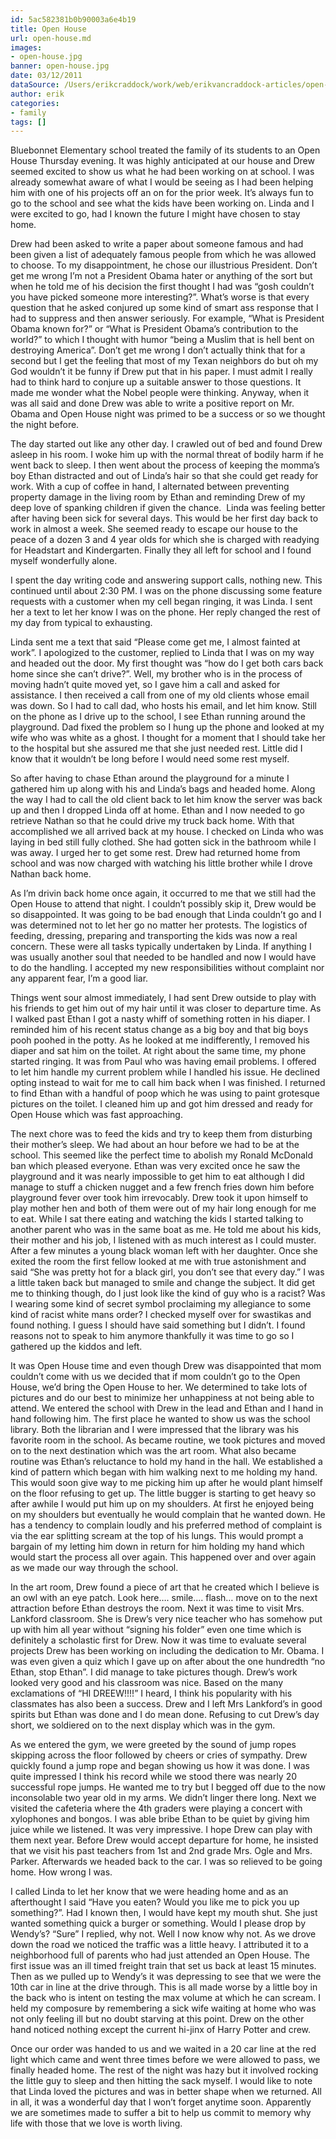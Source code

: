 ```yaml
---
id: 5ac582381b0b90003a6e4b19
title: Open House
url: open-house.md
images:
- open-house.jpg
banner: open-house.jpg
date: 03/12/2011
dataSource: /Users/erikcraddock/work/web/erikvancraddock-articles/open-house/open-house.md
author: erik
categories:
- family
tags: []
---
```


Bluebonnet Elementary school treated the family of its students to an Open House Thursday evening. It was highly anticipated at our house and Drew seemed excited to show us what he had been working on at school. I was already somewhat aware of what I would be seeing as I had been helping him with one of his projects off an on for the prior week. It&#8217;s always fun to go to the school and see what the kids have been working on. Linda and I were excited to go, had I known the future I might have chosen to stay home.

Drew had been asked to write a paper about someone famous and had been given a list of adequately famous people from which he was allowed to choose. To my disappointment, he chose our illustrious President. Don&#8217;t get me wrong I&#8217;m not a President Obama hater or anything of the sort but when he told me of his decision the first thought I had was &#8220;gosh couldn&#8217;t you have picked someone more interesting?&#8221;. What&#8217;s worse is that every question that he asked conjured up some kind of smart ass response that I had to suppress and then answer seriously. For example, &#8220;What is President Obama known for?&#8221; or &#8220;What is President Obama&#8217;s contribution to the world?&#8221; to which I thought with humor &#8220;being a Muslim that is hell bent on destroying America&#8221;. Don&#8217;t get me wrong I don&#8217;t actually think that for a second but I get the feeling that most of my Texan neighbors do but oh my God wouldn&#8217;t it be funny if Drew put that in his paper. I must admit I really had to think hard to conjure up a suitable answer to those questions. It made me wonder what the Nobel people were thinking. Anyway, when it was all said and done Drew was able to write a positive report on Mr. Obama and Open House night was primed to be a success or so we thought the night before.

The day started out like any other day. I crawled out of bed and found Drew asleep in his room. I woke him up with the normal threat of bodily harm if he went back to sleep. I then went about the process of keeping the momma&#8217;s boy Ethan distracted and out of Linda&#8217;s hair so that she could get ready for work. With a cup of coffee in hand, I alternated between preventing property damage in the living room by Ethan and reminding Drew of my deep love of spanking children if given the chance.  Linda was feeling better after having been sick for several days. This would be her first day back to work in almost a week. She seemed ready to escape our house to the peace of a dozen 3 and 4 year olds for which she is charged with readying for Headstart and Kindergarten. Finally they all left for school and I found myself wonderfully alone.

I spent the day writing code and answering support calls, nothing new. This continued until about 2:30 PM. I was on the phone discussing some feature requests with a customer when my cell began ringing, it was Linda. I sent her a text to let her know I was on the phone. Her reply changed the rest of my day from typical to exhausting.

Linda sent me a text that said &#8220;Please come get me, I almost fainted at work&#8221;. I apologized to the customer, replied to Linda that I was on my way and headed out the door. My first thought was &#8220;how do I get both cars back home since she can&#8217;t drive?&#8221;. Well, my brother who is in the process of moving hadn&#8217;t quite moved yet, so I gave him a call and asked for assistance. I then received a call from one of my old clients whose email was down. So I had to call dad, who hosts his email, and let him know. Still on the phone as I drive up to the school, I see Ethan running around the playground. Dad fixed the problem so I hung up the phone and looked at my wife who was white as a ghost. I thought for a moment that I should take her to the hospital but she assured me that she just needed rest. Little did I know that it wouldn&#8217;t be long before I would need some rest myself.

So after having to chase Ethan around the playground for a minute I gathered him up along with his and Linda&#8217;s bags and headed home. Along the way I had to call the old client back to let him know the server was back up and then I dropped Linda off at home. Ethan and I now needed to go retrieve Nathan so that he could drive my truck back home. With that accomplished we all arrived back at my house. I checked on Linda who was laying in bed still fully clothed. She had gotten sick in the bathroom while I was away. I urged her to get some rest. Drew had returned home from school and was now charged with watching his little brother while I drove Nathan back home.

As I&#8217;m drivin back home once again, it occurred to me that we still had the Open House to attend that night. I couldn&#8217;t possibly skip it, Drew would be so disappointed. It was going to be bad enough that Linda couldn&#8217;t go and I was determined not to let her go no matter her protests. The logistics of feeding, dressing, preparing and transporting the kids was now a real concern. These were all tasks typically undertaken by Linda. If anything I was usually another soul that needed to be handled and now I would have to do the handling. I accepted my new responsibilities without complaint nor any apparent fear, I&#8217;m a good liar.

Things went sour almost immediately, I had sent Drew outside to play with his friends to get him out of my hair until it was closer to departure time. As I walked past Ethan I got a nasty whiff of something rotten in his diaper. I reminded him of his recent status change as a big boy and that big boys pooh poohed in the potty. As he looked at me indifferently, I removed his diaper and sat him on the toilet. At right about the same time, my phone started ringing. It was from Paul who was having email problems. I offered to let him handle my current problem while I handled his issue. He declined opting instead to wait for me to call him back when I was finished. I returned to find Ethan with a handful of poop which he was using to paint grotesque pictures on the toilet. I cleaned him up and got him dressed and ready for Open House which was fast approaching.

The next chore was to feed the kids and try to keep them from disturbing their mother&#8217;s sleep. We had about an hour before we had to be at the school. This seemed like the perfect time to abolish my Ronald McDonald ban which pleased everyone. Ethan was very excited once he saw the playground and it was nearly impossible to get him to eat although I did manage to stuff a chicken nugget and a few french fries down him before playground fever over took him irrevocably. Drew took it upon himself to play mother hen and both of them were out of my hair long enough for me to eat. While I sat there eating and watching the kids I started talking to another parent who was in the same boat as me. He told me about his kids, their mother and his job, I listened with as much interest as I could muster. After a few minutes a young black woman left with her daughter. Once she exited the room the first fellow looked at me with true astonishment and said &#8220;She was pretty hot for a black girl, you don&#8217;t see that every day.&#8221; I was a little taken back but managed to smile and change the subject. It did get me to thinking though, do I just look like the kind of guy who is a racist? Was I wearing some kind of secret symbol proclaiming my allegiance to some kind of racist white mans order? I checked myself over for swastikas and found nothing. I guess I should have said something but I didn&#8217;t. I found reasons not to speak to him anymore thankfully it was time to go so I gathered up the kiddos and left.

It was Open House time and even though Drew was disappointed that mom couldn&#8217;t come with us we decided that if mom couldn&#8217;t go to the Open House, we&#8217;d bring the Open House to her. We determined to take lots of pictures and do our best to minimize her unhappiness at not being able to attend. We entered the school with Drew in the lead and Ethan and I hand in hand following him. The first place he wanted to show us was the school library. Both the librarian and I were impressed that the library was his favorite room in the school. As became routine, we took pictures and moved on to the next destination which was the art room. What also became routine was Ethan&#8217;s reluctance to hold my hand in the hall. We established a kind of pattern which began with him walking next to me holding my hand. This would soon give way to me picking him up after he would plant himself on the floor refusing to get up. The little bugger is starting to get heavy so after awhile I would put him up on my shoulders. At first he enjoyed being on my shoulders but eventually he would complain that he wanted down. He has a tendency to complain loudly and his preferred method of complaint is via the ear splitting scream at the top of his lungs. This would prompt a bargain of my letting him down in return for him holding my hand which would start the process all over again. This happened over and over again as we made our way through the school.

In the art room, Drew found a piece of art that he created which I believe is an owl with an eye patch. Look here&#8230;. smile&#8230;. flash&#8230; move on to the next attraction before Ethan destroys the room. Next it was time to visit Mrs. Lankford classroom. She is Drew&#8217;s very nice teacher who has somehow put up with him all year without &#8220;signing his folder&#8221; even one time which is definitely a scholastic first for Drew. Now it was time to evaluate several projects Drew has been working on including the dedication to Mr. Obama. I was even given a quiz which I gave up on after about the one hundredth &#8220;no Ethan, stop Ethan&#8221;. I did manage to take pictures though. Drew&#8217;s work looked very good and his classroom was nice. Based on the many exclamations of &#8220;HI DREEW!!!!&#8221; I heard, I think his popularity with his classmates has also been a success. Drew and I left Mrs Lankford&#8217;s in good spirits but Ethan was done and I do mean done. Refusing to cut Drew&#8217;s day short, we soldiered on to the next display which was in the gym.

As we entered the gym, we were greeted by the sound of jump ropes skipping across the floor followed by cheers or cries of sympathy. Drew quickly found a jump rope and began showing us how it was done. I was quite impressed I think his record while we stood there was nearly 20 successful rope jumps. He wanted me to try but I begged off due to the now inconsolable two year old in my arms. We didn&#8217;t linger there long. Next we visited the cafeteria where the 4th graders were playing a concert with xylophones and bongos. I was able bribe Ethan to be quiet by giving him juice while we listened. It was very impressive. I hope Drew can play with them next year. Before Drew would accept departure for home, he insisted that we visit his past teachers from 1st and 2nd grade Mrs. Ogle and Mrs. Parker. Afterwards we headed back to the car. I was so relieved to be going home. How wrong I was.

I called Linda to let her know that we were heading home and as an afterthought I said &#8220;Have you eaten? Would you like me to pick you up something?&#8221;. Had I known then, I would have kept my mouth shut. She just wanted something quick a burger or something. Would I please drop by Wendy&#8217;s? &#8220;Sure&#8221; I replied, why not. Well I now know why not. As we drove down the road we noticed the traffic was a little heavy. I attributed it to a neighborhood full of parents who had just attended an Open House. The first issue was an ill timed freight train that set us back at least 15 minutes. Then as we pulled up to Wendy&#8217;s it was depressing to see that we were the 10th car in line at the drive through. This is all made worse by a little boy in the back who is intent on testing the max volume at which he can scream. I held my composure by remembering a sick wife waiting at home who was not only feeling ill but no doubt starving at this point. Drew on the other hand noticed nothing except the current hi-jinx of Harry Potter and crew.

Once our order was handed to us and we waited in a 20 car line at the red light which came and went three times before we were allowed to pass, we finally headed home. The rest of the night was hazy but it involved rocking the little guy to sleep and then hitting the sack myself. I would like to note that Linda loved the pictures and was in better shape when we returned. All in all, it was a wonderful day that I won&#8217;t forget anytime soon. Apparently we are sometimes made to suffer a bit to help us commit to memory why life with those that we love is worth living.
